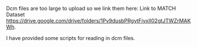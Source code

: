 Dcm files are too large to upload so we link them here: Link to MATCH Dataset https://drive.google.com/drive/folders/1Pv9dusbPRgytFiyxII02gtJTWZrMAKWh.

I have provided some scripts for reading in dcm files.
